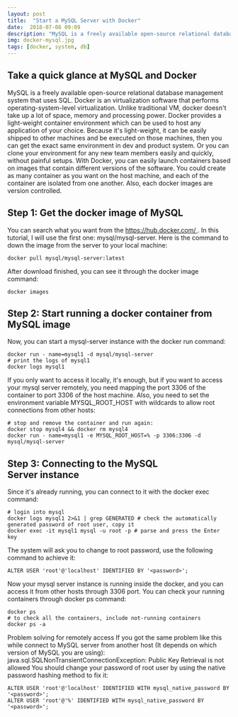```yaml
---
layout: post
title:  "Start a MySQL Server with Docker"
date:  2018-07-08 09:09
description: "MySQL is a freely available open-source relational database management system that uses SQL. Docker is an virtualization software that performs operating-system-level virtualization."
img: docker-mysql.jpg
tags: [docker, system, db]
---
```


## Take a quick glance at MySQL and Docker
MySQL is a freely available open-source relational database management system that uses SQL.
Docker is an virtualization software that performs operating-system-level virtualization.
Unlike traditional VM, docker doesn't take up a lot of space, memory and processing power.
Docker provides a light-weight container environment which can be used to host any application of your choice. Because it's light-weight, it can be easily shipped to other machines and be executed on those machines, then you can get the exact same environment in dev and product system. Or you can clone your environment for any new team members easily and quickly, without painful setups.
With Docker, you can easily launch containers based on images that contain different versions of the software.
You could create as many container as you want on the host machine, and each of the container are isolated from one another.
Also, each docker images are version controlled.

## Step 1: Get the docker image of MySQL
You can search what you want from the https://hub.docker.com/ .
In this tutorial, I will use the first one: mysql/mysql-server.
Here is the command to down the image from the server to your local machine:

```shell
docker pull mysql/mysql-server:latest
```

After download finished, you can see it through the docker image command:
```shell
docker images
```


## Step 2: Start running a docker container from MySQL image
Now, you can start a mysql-server instance with the docker run command:
```shell
docker run - name=mysql1 -d mysql/mysql-server
# print the logs of mysql1
docker logs mysql1
```


If you only want to access it locally, it's enough, but if you want to access your mysql server remotely, you need mapping the port 3306 of the container to port 3306 of the host machine. Also, you need to set the environment variable MYSQL_ROOT_HOST with wildcards to allow root connections from other hosts:
```shell
# stop and remove the container and run again:
docker stop mysql4 && docker rm mysql4
docker run - name=mysql1 -e MYSQL_ROOT_HOST=% -p 3306:3306 -d mysql/mysql-server
```


## Step 3: Connecting to the MySQL Server instance
Since it's already running, you can connect to it with the docker exec command:
```shell
# login into mysql
docker logs mysql1 2>&1 | grep GENERATED # check the automatically generated password of root user, copy it
docker exec -it mysql1 mysql -u root -p # parse and press the Enter key
```


The system will ask you to change to root password, use the following command to achieve it:
```shell
ALTER USER 'root'@'localhost' IDENTIFIED BY '<password>';
```


Now your mysql server instance is running inside the docker, and you can access it from other hosts through 3306 port.
You can check your running containers through docker ps command:
```shell
docker ps
# to check all the containers, include not-running containers
docker ps -a
```


Problem solving for remotely access
If you got the same problem like this while connect to MySQL server from another host (It depends on which version of MySQL you are using):
java.sql.SQLNonTransientConnectionException: Public Key Retrieval is not allowed
You should change your password of root user by using the native password hashing method to fix it:
```shell
ALTER USER 'root'@'localhost' IDENTIFIED WITH mysql_native_password BY '<password>';
ALTER USER 'root'@'%' IDENTIFIED WITH mysql_native_password BY '<password>';
```

